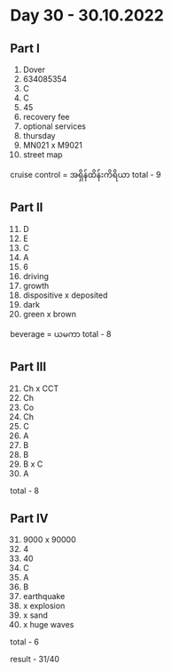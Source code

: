 # Day 30 - 30.10.2022

## Part I

1. Dover
2. 634085354
3. C
4. C
5. 45
6. recovery fee
7. optional services
8. thursday
9. MN021 x M9021
10. street map

cruise control = အရှိန်ထိန်းကိရိယာ
total - 9

## Part II

11. D
12. E
13. C
14. A
15. 6
16. driving
17. growth
18. dispositive x deposited
19. dark
20. green x brown

beverage = ယမကာ
total - 8

## Part III

21. Ch x CCT
22. Ch
23. Co
24. Ch
25. C
26. A
27. B
28. B
29. B x C
30. A

total - 8

## Part IV

31. 9000 x 90000
32.  4
33. 40
34. C
35. A
36. B
37. earthquake
38. x explosion
39. x sand
40. x huge waves

total - 6

result - 31/40